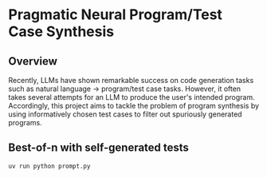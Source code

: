 # Pragmatic Neural Program/Test Case Synthesis

## Overview
Recently, LLMs have shown remarkable success on code generation tasks such as natural language -> program/test case tasks. However, it often takes several attempts for an LLM to produce the user's intended program. Accordingly, this project aims to tackle the problem of program synthesis by using informatively chosen test cases to filter out spuriously generated programs.


## Best-of-n with self-generated tests
```
uv run python prompt.py
```

